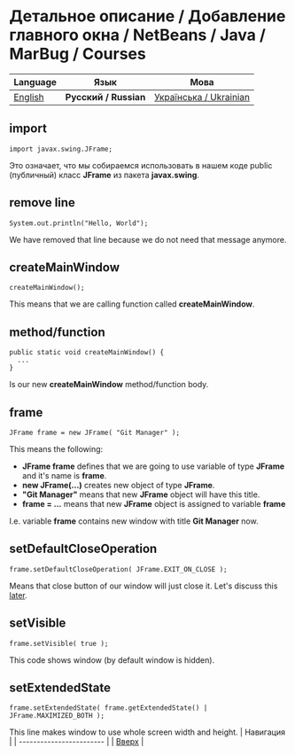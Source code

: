 # Детальное описание / Добавление главного окна / NetBeans / Java / MarBug / Courses

| Language | Язык | Мова |
| -------- | ---- | ---- |
| [English](README.md) | **Русский / Russian** | [Українська / Ukrainian](README.uk.md) |

## import ##

    import javax.swing.JFrame;

Это означает, что мы собираемся использовать в нашем коде public (публичный) класс **JFrame** из пакета **javax.swing**.

## remove line ##

    System.out.println("Hello, World");

We have removed that line because we do not need that message anymore.

## createMainWindow ##

    createMainWindow();

This means that we are calling function called **createMainWindow**.

## method/function ##

    public static void createMainWindow() {
      ...
    }

Is our new **createMainWindow** method/function body.

## frame ##

    JFrame frame = new JFrame( "Git Manager" );

This means the following:

* **JFrame frame** defines that we are going to use variable of type **JFrame** and it's name is **frame**.
* **new JFrame(...)** creates new object of type **JFrame**.
* **"Git Manager"** means that new **JFrame** object will have this title.
* **frame = ...** means that new **JFrame** object is assigned to variable **frame**

I.e. variable **frame** contains new window with title **Git Manager** now.

## setDefaultCloseOperation ##

    frame.setDefaultCloseOperation( JFrame.EXIT_ON_CLOSE );

Means that close button of our window will just close it. Let's discuss this [later](TODO).

## setVisible ##

    frame.setVisible( true );

This code shows window (by default window is hidden).

## setExtendedState ##

    frame.setExtendedState( frame.getExtendedState() | JFrame.MAXIMIZED_BOTH );

This line makes window to use whole screen width and height.
| Навигация                |
| ------------------------ |
| [Вверх](../README.ru.md) |
